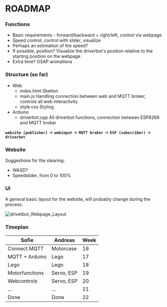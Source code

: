 # ROADMAP

### Functions

- Basic requirements - forward/backward + right/left, control via webpage
- Speed control, control with slider, visualize
- Perhaps an estimation of the speed?
- If possible, position? Visualize the driverbot's position relative to the starting position on the webpage
- Extra time? GSAP animations

### Structure (so far)

- Web
    - index.html    Skelton
    - main.js    Handling connection between web and MQTT broker, controls all web interactivity
    - style.css    Styling
- Arduino
    - driverbot.cpp    All driverbot functions, connection between ESP8266 and MQTT broker

**`website (publisher)`** → **`webinput`** → **`MQTT broker`** → **`ESP (subscriber)`** → **`driverbot`**

### Website

Suggestions for the stearing:

- WASD?
- Speedslider, from 0 to 100%

### UI

A general basic layout for the website, will probably change during the process.

![drivetbot_Webpage_Layout](https://github.com/abbindustrigymnasium/driverbot-hannes/assets/144680867/dc2f6852-f120-48ca-9fbd-bf44f43c1257)

### Timeplan

| Sofie | Andreas | Week |
| --- | --- | --- |
| Connect MQTT | Motorcase | 16 |
| MQTT + Arduino | Lego | 17 |
| Lego | Lego | 18 |
| Motorfunctions | Servo, ESP | 19 |
| Webcontrols | Servo, ESP | 20 |
| … | … | 21 |
| Done | Done | 22 |
